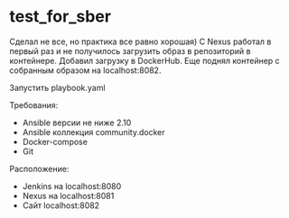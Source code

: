 # test_for_sber

Сделал не все, но практика все равно хорошая)
С Nexus работал в первый раз и не получилось загрузить образ в репозиторий в контейнере. Добавил загрузку в DockerHub. 
Еще поднял контейнер с собранным образом на localhost:8082. 

Запустить playbook.yaml 

Требования:
- Ansible версии не ниже 2.10
- Ansible коллекция community.docker
- Docker-compose
- Git

Расположение:
- Jenkins на localhost:8080
- Nexus на localhost:8081
- Сайт localhost:8082
